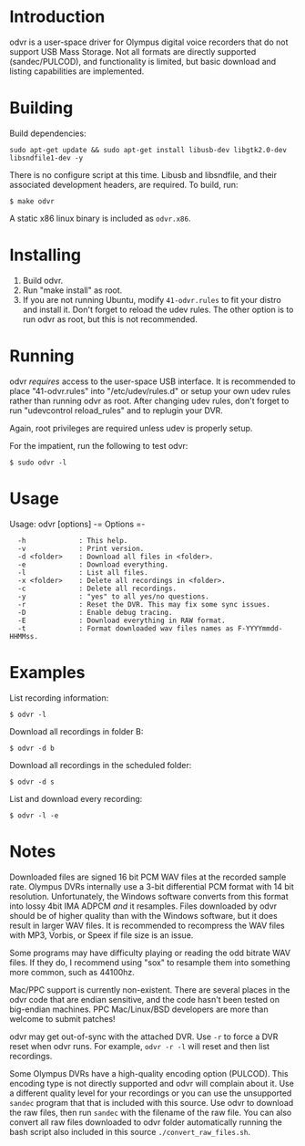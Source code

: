 Introduction
============

  odvr is a user-space driver for Olympus digital voice recorders that do not
support USB Mass Storage. Not all formats are directly supported
(sandec/PULCOD), and functionality is limited, but basic download and listing
capabilities are implemented.


Building
========

  Build dependencies:

```
sudo apt-get update && sudo apt-get install libusb-dev libgtk2.0-dev libsndfile1-dev -y
```

  There is no configure script at this time. Libusb and libsndfile,
and their associated development headers, are required. To build, run:

```
$ make odvr
```

  A static x86 linux binary is included as `odvr.x86`.


Installing
==========

 1. Build odvr.
 2. Run "make install" as root.
 3. If you are not running Ubuntu, modify `41-odvr.rules` to fit your distro
    and install it. Don't forget to reload the udev rules. The other option is
    to run odvr as root, but this is not recommended.


Running
=======

  odvr *requires* access to the user-space USB interface. It is recommended
to place "41-odvr.rules" into "/etc/udev/rules.d" or setup your own udev rules
rather than running odvr as root. After changing udev rules, don't forget to
run "udevcontrol reload_rules" and to replugin your DVR.

  Again, root privileges are required unless udev is properly setup.

  For the impatient, run the following to test odvr:

```
$ sudo odvr -l
```

Usage
=====

Usage: odvr [options]
-= Options =-

```
  -h             : This help.
  -v             : Print version.
  -d <folder>    : Download all files in <folder>.
  -e             : Download everything.
  -l             : List all files.
  -x <folder>    : Delete all recordings in <folder>.
  -c             : Delete all recordings.
  -y             : "yes" to all yes/no questions.
  -r             : Reset the DVR. This may fix some sync issues.
  -D             : Enable debug tracing.
  -E             : Download everything in RAW format.
  -t             : Format downloaded wav files names as F-YYYYmmdd-HHMMss.
```

Examples
========

List recording information:

```
$ odvr -l
```

Download all recordings in folder B:

```
$ odvr -d b
```

Download all recordings in the scheduled folder:

```
$ odvr -d s
```

List and download every recording:

```
$ odvr -l -e
```


Notes
=====

  Downloaded files are signed 16 bit PCM WAV files at the recorded sample rate.
Olympus DVRs internally use a 3-bit differential PCM format with 14 bit
resolution. Unfortunately, the Windows software converts from this format into
lossy 4bit IMA ADPCM *and* it resamples. Files downloaded by odvr should be of
higher quality than with the Windows software, but it does result in larger
WAV files. It is recommended to recompress the WAV files with MP3, Vorbis, or
Speex if file size is an issue.

  Some programs may have difficulty playing or reading the odd bitrate WAV
files. If they do, I recommend using "sox" to resample them into something more
common, such as 44100hz.

  Mac/PPC support is currently non-existent. There are several places in the
odvr code that are endian sensitive, and the code hasn't been tested on
big-endian machines. PPC Mac/Linux/BSD developers are more than welcome to
submit patches!

  odvr may get out-of-sync with the attached DVR. Use `-r` to force a DVR reset
when odvr runs. For example, `odvr -r -l` will reset and then list recordings.

  Some Olympus DVRs have a high-quality encoding option (PULCOD). This
encoding type is not directly supported and odvr will complain about it. Use a
different quality level for your recordings or you can use the unsupported
`sandec` program that that is included with this source. Use odvr to
download the raw files, then run `sandec` with the filename of the raw file.
You can also convert all raw files downloaded to odvr folder automatically
running the bash script also included in this source  `./convert_raw_files.sh`.
